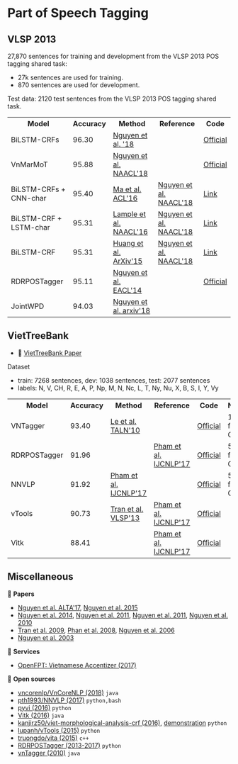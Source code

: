 # Part of Speech Tagging

## VLSP 2013

27,870 sentences for training and development from the VLSP 2013 POS tagging shared task:

* 27k sentences are used for training.
* 870 sentences are used for development.

Test data: 2120 test sentences from the VLSP 2013 POS tagging shared task.

<table>
  <tr>
    <th>Model</th>
    <th>Accuracy</th>
    <th>Method</th>
    <th>Reference</td>
    <th>Code</th>
  </tr>
  <tr>
    <td>BiLSTM-CRFs</td>
    <td>96.30</td>
    <td><a href="https://arxiv.org/pdf/1811.03754.pdf">Nguyen et al. '18</a></td>
    <td></td>
    <td><a href="https://github.com/duongna21/VNsequencelabeling">Official</a></td>
  </tr>
  <tr>
    <td>VnMarMoT</td>
    <td>95.88</td>
    <td><a href="http://aclweb.org/anthology/N18-5012">Nguyen et al. NAACL'18</a></td>
    <td></td>
    <td><a href="https://github.com/vncorenlp/VnCoreNLP">Official</a></td>
  </tr>
  <tr>
    <td>BiLSTM-CRFs + CNN-char</td>
    <td>95.40</td>
    <td><a href="http://aclweb.org/anthology/N18-5012">Ma et al. ACL'16</a></td>
  <td><a href="http://aclweb.org/anthology/N18-5012">Nguyen et al. NAACL'18</a></td>
    <td><a href="https://github.com/UKPLab/emnlp2017-bilstm-cnn-crf/">Link</a></td>
  </tr>
  <tr>
    <td>BiLSTM-CRF + LSTM-char</td>
    <td>95.31</td>
    <td><a href="http://www.aclweb.org/anthology/N16-1030">Lample et al. NAACL'16</a></td>
  <td><a href="http://aclweb.org/anthology/N18-5012">Nguyen et al. NAACL'18</a></td>
    <td><a href="https://github.com/UKPLab/emnlp2017-bilstm-cnn-crf/">Link</a></td>
  </tr>
  <tr>
    <td>BiLSTM-CRF</td>
    <td>95.31</td>
    <td><a href="https://arxiv.org/abs/1508.01991">Huang et al. ArXiv'15</a></td>
  <td><a href="http://aclweb.org/anthology/N18-5012">Nguyen et al. NAACL'18</a></td>
    <td><a href="https://github.com/UKPLab/emnlp2017-bilstm-cnn-crf/">Link</a></td>
  </tr>
  <tr>
    <td>RDRPOSTagger</td>
    <td>95.11</td>
    <td><a href="https://www.researchgate.net/publication/279916333_RDRPOSTagger_A_Ripple_Down_Rules-based_Part-Of-Speech_Tagger">Nguyen et al. EACL'14</a></td>
    <td></td>
    <td><a href="https://github.com/datquocnguyen/rdrpostagger">Official</a></td>
  </tr>
 <tr>
    <td>JointWPD</td>
    <td>94.03</td>
    <td><a href="https://arxiv.org/pdf/1812.11459.pdf">Nguyen et al. arxiv'18</a></td>
    <td></td>
    <td></td>
  </tr>
</table>

## VietTreeBank

* :scroll: [VietTreeBank Paper](https://hal.inria.fr/inria-00421103v2/document)

Dataset

* train: 7268 sentences, dev: 1038 sentences, test: 2077 sentences
* labels: N, V, CH, R, E, A, P, Np, M, N, Nc, L, T, Ny, Nu, X, B, S, I, Y, Vy

<table>
  <tr>
    <th>Model</th>
    <th>Accuracy</th>
    <th>Method</th>
    <th>Reference</th>
    <th>Code</th>
    <th>Note</th>
  </tr>
  <tr>
    <td>VNTagger</td>
    <td>93.40</td>
    <td><a href="https://hal.inria.fr/inria-00526139/document">Le et al. TALN'10</a></td>
    <td></td>
    <td><a href="http://mim.hus.vnu.edu.vn/dsl/tools/tagger">Official</a></td>
    <td>10-fold CV</td>
  </tr>
  <tr>
    <td>RDRPOSTagger</td>
    <td>91.96</td>
    <td></td>
    <td><a href="http://aclweb.org/anthology/I17-3010">Pham et al. IJCNLP'17</a></td>
    <td><a href="https://github.com/datquocnguyen/RDRPOSTagger">Official</a></td>
    <td>5-fold CV</td>
  </tr>
  <tr>
    <td>NNVLP</td>
    <td>91.92</td>
    <td><a href="http://aclweb.org/anthology/I17-3010">Pham et al. IJCNLP'17</a></td>
    <td></td>
    <td><a href="https://github.com/pth1993/NNVLP">Official</a></td>
    <td>5-fold CV</td>
  </tr>
  <tr>
    <td>vTools</td>
    <td>90.73</td>
    <td>
      <a href="https://drive.google.com/file/d/1V06YfENrguQk2SRJFbpwWzapxpgPPaPS/view?usp=sharing">Tran et al. VLSP'13</a>
    </td>
    <td><a href="http://aclweb.org/anthology/I17-3010">Pham et al. IJCNLP'17</a></td>
    <td><a href="https://github.com/lupanh/vTools">Official</a></td>
    <td></td>
  </tr>
  <tr>
    <td>Vitk</td>
    <td>88.41</td>
    <td></td>
    <td><a href="http://aclweb.org/anthology/I17-3010">Pham et al. IJCNLP'17</a></td>
    <td><a href="https://github.com/phuonglh/vn.vitk">Official</a></td>
    <td></td>
  </tr>
</table>

## Miscellaneous

:scroll: **Papers**

* [Nguyen et al. ALTA'17](https://arxiv.org/pdf/1711.04951.pdf),
[Nguyen et al. 2015](https://arxiv.org/pdf/1412.4021.pdf)
* [Nguyen et al. 2014](http://www.aclweb.org/anthology/E14-2005),
[Nguyen et al. 2011](https://link.springer.com/chapter/10.1007/978-3-642-19400-9_15),
[Nguyen et al. 2011](http://ieeexplore.ieee.org/document/6063458/?reload=true), [Nguyen et al. 2010](http://www.aclweb.org/anthology/I11-1035)
* [Tran et al. 2009](https://www.researchgate.net/publication/309176280_Vietnamese_POS_Tagging_for_Social_Media_Text),
[Phan et al. 2008](http://www.jaist.ac.jp/~bao/VLSP-text/ICTrda08/ICT08-VLSP-SP83.pdf),
[Nguyen et al. 2006](http://www.vnulib.edu.vn:8000/dspace/bitstream/123456789/1801/1/sedev0206-02.pdf)
* [Nguyen et al. 2003](http://www.vietlex.com/xu-li-ngon-ngu/50-A_Case_Study_in_POS_Tagging_of_Vietnamese_Texts)

:dizzy: **Services**

* [OpenFPT: Vietnamese Accentizer (2017)](http://doc.openfpt.vn/#vietnamese-accentizer)

:file_folder: **Open sources**

* [vncorenlp/VnCoreNLP (2018)](https://github.com/vncorenlp/VnCoreNLP) `java`
* [pth1993/NNVLP (2017)](https://github.com/pth1993/NNVLP) `python,bash`
* [pyvi (2016)](https://pypi.python.org/pypi/pyvi) `python`
* [Vitk (2016)](https://github.com/phuonglh/vn.vitk) `java`
* [kanjirz50/viet-morphological-analysis-crf (2016)](https://github.com/kanjirz50/viet-morphological-analysis-crf), [demonstration](http://160.16.58.116/vietnamese/morph_crf) `python`
* [lupanh/vTools (2015)](https://github.com/lupanh/vTools) `python`
* [truongdo/vita (2015)](https://github.com/truongdo/vita) `c++`
* [RDRPOSTagger (2013-2017)](http://rdrpostagger.sourceforge.net/) `python`
* [vnTagger (2010)](http://vlsp.hpda.vn:8080/demo/?page=resources) `java`
